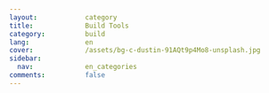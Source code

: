 ```yaml
---
layout:            category
title:             Build Tools
category:          build
lang:              en
cover:             /assets/bg-c-dustin-91AQt9p4Mo8-unsplash.jpg
sidebar:
  nav:             en_categories
comments:          false
---
```

